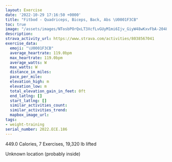 ```yaml
---
layout: Exercise
date: '2022-10-29 17:16:50 +0000'
title: "Fitbod - Quadriceps, Biceps, Back, Abs \U0001F3CB️"
toc: true
image: "/assets/images/NTosbPOrQxLT3XcfLvGUyM1mi6Ijv_GiyW48wKxvFbA-2048x1152.jpg.jpeg"
description:
strava_activity_url: https://www.strava.com/activities/8038567041
exercise_data:
  emoji: "\U0001F3CB️"
  average_heartrate: 119.0bpm
  max_heartrate: 119.0bpm
  average_watts: W
  max_watts: W
  distance_in_miles:
  pace_per_mile:
  elevation_high: m
  elevation_low: m
  total_elevation_gain_in_feet: 0ft
  end_latlng: []
  start_latlng: []
  similar_activities_count:
  similar_activities_trend:
  mapbox_image_url:
tags:
- weight-training
serial_number: 2022.ECE.186
---
```

449.0 Calories, 7 Exercises, 19,320 lb lifted

Unknown location (probably inside)
